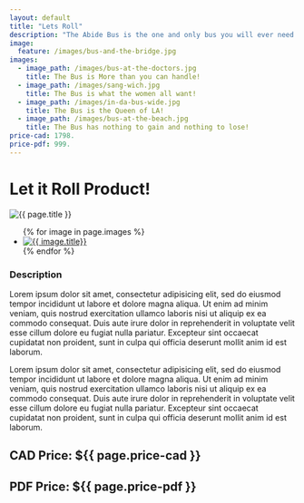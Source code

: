```yaml
---
layout: default
title: "Lets Roll"
description: "The Abide Bus is the one and only bus you will ever need."
image:
  feature: /images/bus-and-the-bridge.jpg
images:
  - image_path: /images/bus-at-the-doctors.jpg
    title: The Bus is More than you can handle!  
  - image_path: /images/sang-wich.jpg
    title: The Bus is what the women all want!  
  - image_path: /images/in-da-bus-wide.jpg
    title: The Bus is the Queen of LA!  
  - image_path: /images/bus-at-the-beach.jpg
    title: The Bus has nothing to gain and nothing to lose!  
price-cad: 1798.
price-pdf: 999.
---
```


# Let it Roll Product!

<img src="{{ site.url }}{{ page.image.feature }}" alt="{{ page.title }}">

<div class="product-rule">
<ul class="photo-gallery">
  {% for image in page.images %}
    <li><a href="{{ image.image_path }}" data-lightbox="image-1" data-title="{{ image.title }}" title="{{ image.title }}"><img src="{{ image.image_path }}" alt="{{ image.title}}"/></a></li>
  {% endfor %}
</ul>
</div>


### Description
<p class="editable">Lorem ipsum dolor sit amet, consectetur adipisicing elit, sed do eiusmod tempor incididunt ut labore et dolore magna aliqua. Ut enim ad minim veniam, quis nostrud exercitation ullamco laboris nisi ut aliquip ex ea commodo consequat. Duis aute irure dolor in reprehenderit in voluptate velit esse cillum dolore eu fugiat nulla pariatur. Excepteur sint occaecat cupidatat non proident, sunt in culpa qui officia deserunt mollit anim id est laborum.</p>

<p class="editable">Lorem ipsum dolor sit amet, consectetur adipisicing elit, sed do eiusmod tempor incididunt ut labore et dolore magna aliqua. Ut enim ad minim veniam, quis nostrud exercitation ullamco laboris nisi ut aliquip ex ea commodo consequat. Duis aute irure dolor in reprehenderit in voluptate velit esse cillum dolore eu fugiat nulla pariatur. Excepteur sint occaecat cupidatat non proident, sunt in culpa qui officia deserunt mollit anim id est laborum.</p>

## CAD Price: ${{ page.price-cad }}

## PDF Price: ${{ page.price-pdf }}
